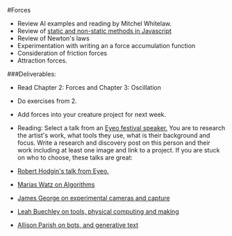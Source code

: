#Forces

* Review AI examples and reading by Mitchel Whitelaw.
* Review of [static and non-static methods in Javascript](https://github.com/tegacodes/Drawing-Seeing-Moving-with-Code/blob/gh-pages/code/5-1-Vectors/1.92-Static-vectors/sketch.js)
* Review of Newton's laws
* Experimentation with writing an a force accumulation function
* Consideration of friction forces
* Attraction forces. 

 

###Deliverables:
* Read Chapter 2: Forces and Chapter 3: Oscillation
* Do exercises from 2.
* Add forces into your creature project for next week.

* Reading: Select a talk from an [Eyeo festival speaker.](https://vimeo.com/eyeofestival/videos) You are to research the artist's work, what tools they use, what is their background
and focus. Write a research and discovery post on this person and their work including at least one image and link to a project. If you 
are stuck on who to choose, these talks are great:  

* [Robert Hodgin's talk from Eyeo.](https://vimeo.com/103537259)
* [Marias Watz on Algorithms](https://vimeo.com/46903693)
* [James George on experimental cameras and capture](https://vimeo.com/134973504)
* [Leah Buechley on tools, physical computing and making](https://vimeo.com/110616469)
* [Allison Parish on bots, and generative text](https://vimeo.com/134734729)
